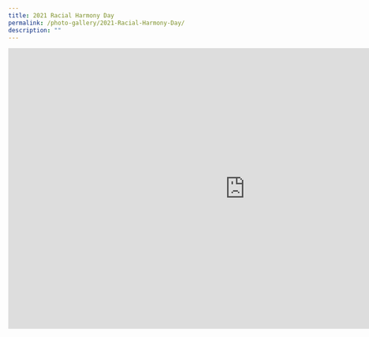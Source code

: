 ```yaml
---
title: 2021 Racial Harmony Day
permalink: /photo-gallery/2021-Racial-Harmony-Day/
description: ""
---
```

<iframe allowfullscreen="true" height="569" width="960" frameborder="0" src="https://docs.google.com/presentation/d/e/2PACX-1vRIUOrUsMelOk8iBDG-4jq_woYkERqCahaqGOzXKsuYnMk0iEM1ybQ2PLAmpuQnITLSJkn0Z_okAjuL/embed?start=true&amp;loop=true&amp;delayms=5000"></iframe>